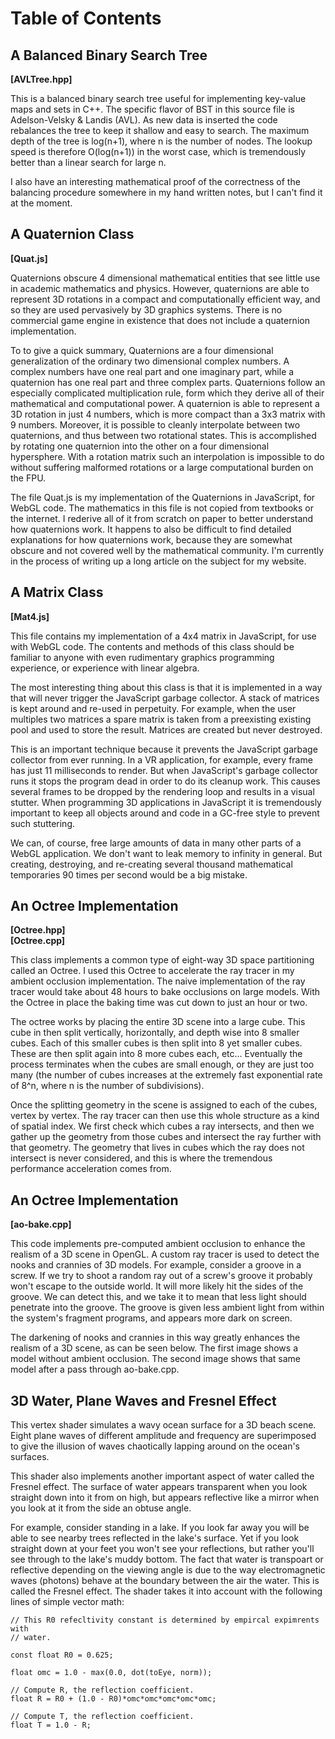Table of Contents
=================

A Balanced Binary Search Tree 
---------------------------

**[AVLTree.hpp]**

This is a balanced binary search tree useful for implementing key-value maps
and sets in C++. The specific flavor of BST in this source file is
Adelson-Velsky & Landis (AVL). As new data is inserted the code rebalances the
tree to keep it shallow and easy to search. The maximum depth of the tree is
log(n+1), where n is the number of nodes. The lookup speed is therefore
O(log(n+1)) in the worst case, which is tremendously better than a linear
search for large n.

I also have an interesting mathematical proof of the correctness of the
balancing procedure somewhere in my hand written notes, but I can't find it at
the moment.

A Quaternion Class
------------------

**[Quat.js]**

Quaternions obscure 4 dimensional mathematical entities that see little use in
academic mathematics and physics. However, quaternions are able to represent
3D rotations in a compact and computationally efficient way, and so they are
used pervasively by 3D graphics systems. There is no commercial game engine in
existence that does not include a quaternion implementation.

To to give a quick summary, Quaternions are a four dimensional generalization
of the ordinary two dimensional complex numbers. A complex numbers have one
real part and one imaginary part, while a quaternion has one real part and
three complex parts. Quaternions follow an especially complicated
multiplication rule, form which they derive all of their mathematical and
computational power. A quaternion is able to represent a 3D rotation in just 4
numbers, which is more compact than a 3x3 matrix with 9 numbers. Moreover, it
is possible to cleanly interpolate between two quaternions, and thus between
two rotational states. This is accomplished by rotating one quaternion into
the other on a four dimensional hypersphere. With a rotation matrix such an
interpolation is impossible to do without suffering malformed rotations or a
large computational burden on the FPU. 

The file Quat.js is my implementation of the Quaternions in JavaScript, for
WebGL code. The mathematics in this file is not copied from textbooks or the
internet. I rederive all of it from scratch on paper to better understand how
quaternions work. It happens to also be difficult to find detailed
explanations for how quaternions work, because they are somewhat obscure and
not covered well by the mathematical community. I'm currently in the process
of writing up a long article on the subject for my website.


A Matrix Class
--------------

**[Mat4.js]**

This file contains my implementation of a 4x4 matrix in JavaScript, for use
with WebGL code. The contents and methods of this class should be familiar to
anyone with even rudimentary graphics programming experience, or experience
with linear algebra.

The most interesting thing about this class is that it is implemented in a way
that will never trigger the JavaScript garbage collector. A stack of matrices
is kept around and re-used in perpetuity. For example, when the user multiples
two matrices a spare matrix is taken from a preexisting existing pool and used
to store the result. Matrices are created but never destroyed.

This is an important technique because it prevents the JavaScript garbage
collector from ever running. In a VR application, for example, every frame has
just 11 milliseconds to render. But when JavaScript's garbage collector runs
it stops the program dead in order to do its cleanup work. This causes several
frames to be dropped by the rendering loop and results in a visual stutter.
When programming 3D applications in JavaScript it is tremendously important to
keep all objects around and code in a GC-free style to prevent such
stuttering.

We can, of course, free large amounts of data in many other parts of a WebGL
application. We don't want to leak memory to infinity in general. But
creating, destroying, and re-creating several thousand mathematical
temporaries 90 times per second would be a big mistake. 


An Octree Implementation
------------------------

**[Octree.hpp]**
<br>
**[Octree.cpp]**

This class implements a common type of eight-way 3D space partitioning called
an Octree. I used this Octree to accelerate the ray tracer in my ambient
occlusion implementation. The naive implementation of the ray tracer would
take about 48 hours to bake occlusions on large models. With the Octree in
place the baking time was cut down to just an hour or two.

The octree works by placing the entire 3D scene into a large cube. This cube
in then split vertically, horizontally, and depth wise into 8 smaller cubes.
Each of this smaller cubes is then split into 8 yet smaller cubes. These are
then split again into 8 more cubes each, etc... Eventually the process
terminates when the cubes are small enough, or they are just too many (the
number of cubes increases at the extremely fast exponential rate of 8^n, where
n is the number of subdivisions).

Once the splitting geometry in the scene is assigned to each of the cubes,
vertex by vertex. The ray tracer can then use this whole structure as a kind
of spatial index. We first check which cubes a ray intersects, and then we
gather up the geometry from those cubes and intersect the ray further with
that geometry. The geometry that lives in cubes which the ray does not
intersect is never considered, and this is where the tremendous performance
acceleration comes from.


An Octree Implementation
------------------------

**[ao-bake.cpp]**

This code implements pre-computed ambient occlusion to enhance the realism of
a 3D scene in OpenGL. A custom ray tracer is used to detect the nooks and
crannies of 3D models. For example, consider a groove in a screw. If we try to
shoot a random ray out of a screw's groove it probably won't escape to the
outside world. It will more likely hit the sides of the groove. We can detect
this, and we take it to mean that less light should penetrate into the groove.
The groove is given less ambient light from within the system's fragment
programs, and appears more dark on screen.

The darkening of nooks and crannies in this way greatly enhances the realism
of a 3D scene, as can be seen below. The first image shows a model without
ambient occlusion. The second image shows that same model after a pass through
ao-bake.cpp. 

3D Water, Plane Waves and Fresnel Effect
----------------------------------------

This vertex shader simulates a wavy ocean surface for a 3D beach scene. Eight
plane waves of different amplitude and frequency are superimposed to give the
illusion of waves chaotically lapping around on the ocean's surfaces.

This shader also implements another important aspect of water called the
Fresnel effect. The surface of water appears transparent when you look
straight down into it from on high, but appears reflective like a mirror when
you look at it from the side an obtuse angle.

For example, consider standing in a lake. If you look far away you will be
able to see nearby trees reflected in the lake's surface. Yet if you look
straight down at your feet you won't see your reflections, but rather you'll
see through to the lake's muddy bottom. The fact that water is transpoart or
reflective depending on the viewing angle is due to the way electromagnetic
waves (photons) behave at the boundary between the air the water. This is
called the Fresnel effect. The shader takes it into account with the following
lines of simple vector math:

    // This R0 refecltivity constant is determined by empircal expimrents with
    // water.
    
    const float R0 = 0.625;
    
    float omc = 1.0 - max(0.0, dot(toEye, norm));
    
    // Compute R, the reflection coefficient.
    float R = R0 + (1.0 - R0)*omc*omc*omc*omc*omc;
    
    // Compute T, the reflection coefficient.
    float T = 1.0 - R;
